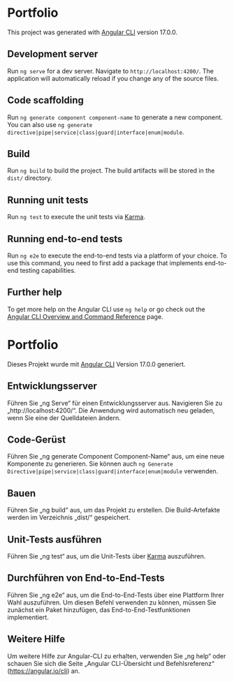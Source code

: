 # Portfolio

This project was generated with [Angular CLI](https://github.com/angular/angular-cli) version 17.0.0.

## Development server

Run `ng serve` for a dev server. Navigate to `http://localhost:4200/`. The application will automatically reload if you change any of the source files.

## Code scaffolding

Run `ng generate component component-name` to generate a new component. You can also use `ng generate directive|pipe|service|class|guard|interface|enum|module`.

## Build

Run `ng build` to build the project. The build artifacts will be stored in the `dist/` directory.

## Running unit tests

Run `ng test` to execute the unit tests via [Karma](https://karma-runner.github.io).

## Running end-to-end tests

Run `ng e2e` to execute the end-to-end tests via a platform of your choice. To use this command, you need to first add a package that implements end-to-end testing capabilities.

## Further help

To get more help on the Angular CLI use `ng help` or go check out the [Angular CLI Overview and Command Reference](https://angular.io/cli) page.


#
#


# Portfolio

Dieses Projekt wurde mit [Angular CLI](https://github.com/angular/angular-cli) Version 17.0.0 generiert.

## Entwicklungsserver

Führen Sie „ng Serve“ für einen Entwicklungsserver aus. Navigieren Sie zu „http://localhost:4200/“. Die Anwendung wird automatisch neu geladen, wenn Sie eine der Quelldateien ändern.

## Code-Gerüst

Führen Sie „ng generate Component Component-Name“ aus, um eine neue Komponente zu generieren. Sie können auch `ng Generate Directive|pipe|service|class|guard|interface|enum|module` verwenden.

## Bauen

Führen Sie „ng build“ aus, um das Projekt zu erstellen. Die Build-Artefakte werden im Verzeichnis „dist/“ gespeichert.

## Unit-Tests ausführen

Führen Sie „ng test“ aus, um die Unit-Tests über [Karma](https://karma-runner.github.io) auszuführen.

## Durchführen von End-to-End-Tests

Führen Sie „ng e2e“ aus, um die End-to-End-Tests über eine Plattform Ihrer Wahl auszuführen. Um diesen Befehl verwenden zu können, müssen Sie zunächst ein Paket hinzufügen, das End-to-End-Testfunktionen implementiert.

## Weitere Hilfe

Um weitere Hilfe zur Angular-CLI zu erhalten, verwenden Sie „ng help“ oder schauen Sie sich die Seite „Angular CLI-Übersicht und Befehlsreferenz“ (https://angular.io/cli) an.
